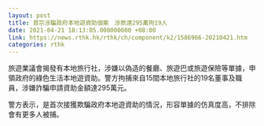 ```yaml
---
layout: post
title: 首宗涉騙政府本地遊資助個案　涉款達295萬拘19人
date: 2021-04-21 18:13:05.000000000 +08:00
link: https://news.rthk.hk/rthk/ch/component/k2/1586966-20210421.htm
categories: rthk
---
```


旅遊業議會揭發有本地旅行社，涉嫌以偽造的餐廳、旅遊巴或旅遊保險等單據，申領政府的綠色生活本地遊資助。警方拘捕來自15間本地旅行社的19名董事及職員，涉嫌詐騙申請資助金額達295萬元。

警方表示，是首次接獲欺騙政府本地遊資助的情況，形容單據的仿真度高，不排除會有更多人被捕。
